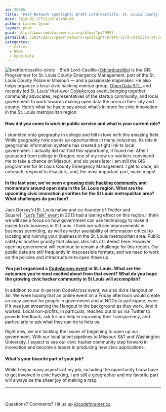 ```yaml
---
id: 29995
title: 'Peer Network Spotlight: Brett Lord-Castillo, St. Louis County'
date: 2014-02-27T13:49:42+00:00
author: Lauren Dyson
layout: post
guid: http://www.codeforamerica.org/blog/?p=29995
permalink: /2014/02/27/peer-network-spotlight-brett-lord-castillo-st-louis-county/
categories:
  - Cities
  - News
  - Open Data
---
```

<img style="float: left; padding-right: 15px;" alt="brettlordcastillo-circle" src="http://www.codeforamerica.org/blog/wp-content/uploads/2014/02/brettlordcastillo-circle.png" />Brett Lord-Castillo ([@blordcastillo](https://twitter.com/blordcastillo)) is the GIS Programmer for St. Louis County Emergency Management, part of the St. Louis County Police in Missouri — and a passionate mapmaker. He also helps organize a local civic hacking meetup group, [Open Data STL](http://www.meetup.com/Open-Data-STL/), and recently led St. Louis&#8217; first-ever [CodeAcross](http://www.codeforamerica.org/events/codeacross-2014/) event, bringing together community advocates, representatives of the startup community, and local government to work towards making open data the norm in their city and county. Here&#8217;s what he has to say about what&#8217;s in store for civic innovation in the St. Louis metropolitan region:

#### How did you come to work in public service and what is your current role?

I stumbled onto geography in college and fell in love with this amazing field. While geography now opens up opportunities in many industries, its role in geographic information systems has created a tight link to local government. I actually did not find this opportunity, it found me. After I graduated from college in Oregon, one of my now co-workers convinced me to take a chance on Missouri, and six years later I am still the GIS programmer for St Louis County Emergency Management. I get to code, do outreach, respond to disasters, and, the most important part, make maps!

#### In the last year, we&#8217;ve seen a [growing civic hacking community](http://opendatastl.org/) and momentum around open data in the St. Louis region. What are the upcoming civic innovation priorities for the St Louis metropolitan area? What challenges do you face?

Jack Dorsey&#8217;s [St. Louis native and co-founder of Twitter and Square]  [&#8220;Let&#8217;s Talk&#8221; event](http://news.stlpublicradio.org/post/twitter-square-co-founder-jack-dorsey-kicks-lets-talk-series-small-businesses) in 2013 had a lasting effect on this region. I think we will see a focus on how government can use technology to make it easier to do business in St Louis. I think we will see improvements in business permitting, as well as wider availability of information critical to locating and running your business in the St. Louis metropolitan area. Public safety is another priority that always stirs lots of interest here. However, opening government will continue to remain a challenge for this region. Our public data are still frequently in inaccessible formats, and we need to work on the policies and infrastructure to open these up.

#### You just organized a [CodeAcross event](http://www.codeforamerica.org/events/codeacross-2014/) in St. Louis. What are the outcomes you&#8217;re most excited about from that event? What do you hope the growing civic hacker community in St Louis will accomplish?

In addition to our in-person CodeAcross event, we also did a Hangout on Air. We were hoping that an online event on a Friday afternoon would create an easy avenue for people in government and at NGOs to participate, even if it was just streaming the Hangout in the background as they work. And it worked. Local non-profits, in particular, reached out to us via Twitter to provide feedback, ask for our help in improving their transparency, and particularly to ask what they can do to help us.

Right now, we are tackling the issues of beginning to open up our government. With our local talent pipelines to Missouri S&T and Washington University, I expect to see our civic hacker community step forward in innovation and become a leader in producing new civic applications.

#### What’s your favorite part of your job?

While I enjoy many aspects of my job, including the opportunity I now have to get involved in civic hacking, I am still a geographer and my favorite part will always be the sheer joy of making a map.

* * *

&nbsp;

Questions? Comments? Hit us up <a href="http://twitter.com/codeforamerica" target="_blank">@codeforamerica</a>.